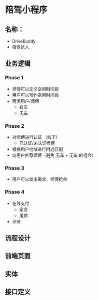 # 陪驾小程序
## 名称：
- DriveBuddy
- 陪驾达人


## 业务逻辑
### Phase 1
- 师傅可以定义空闲时间段
- 用户可以预约空闲时间段
- 两类用户/师傅
	- 有车
	- 无车
### Phase 2
- 对师傅进行认证 （线下）
	- 已认证/未认证师傅
- 根据用户地址进行附近匹配
- 向用户推荐师傅（避免 无车 + 无车 的组合）
### Phase 3
- 用户可以发出需求，师傅抢单
### Phase 4
- 在线支付
	- 定金
	- 尾款
- 评价


## 流程设计



## 前端页面


## 实体


## 接口定义
